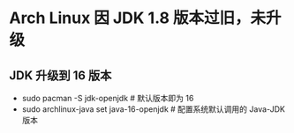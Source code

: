 # Arch Linux 因 JDK 1.8 版本过旧，未升级

## JDK 升级到 16 版本
- sudo pacman -S jdk-openjdk              # 默认版本即为 16
- sudo archlinux-java set java-16-openjdk # 配置系统默认调用的 Java-JDK 版本
